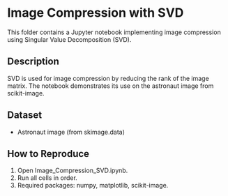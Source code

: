 # Image Compression with SVD

This folder contains a Jupyter notebook implementing image compression using Singular Value Decomposition (SVD).

## Description
SVD is used for image compression by reducing the rank of the image matrix. The notebook demonstrates its use on the astronaut image from scikit-image.

## Dataset
- Astronaut image (from skimage.data)

## How to Reproduce
1. Open Image_Compression_SVD.ipynb.
2. Run all cells in order.
3. Required packages: numpy, matplotlib, scikit-image.
